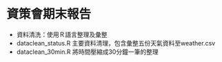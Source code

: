 # 資策會期末報告
* 資料清洗：使用Ｒ語言整理及彙整
* dataclean_status.R 主要資料清理，包含彙整五份天氣資料至weather.csv
* dataclean_30min.R 將時間壓縮成30分鐘一筆的整理

